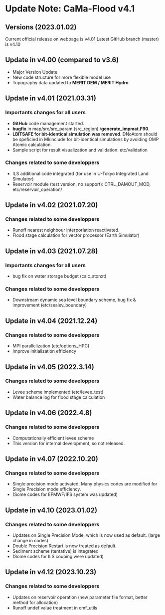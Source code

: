 # Update Note: CaMa-Flood v4.1

## Versions (2023.01.02)
Current official release on webpage is v4.01
Latest GitHub branch (master)  is v4.10

## Update in v4.00 (compared to v3.6)
- Major Version Update
- New code structure for more flexible model use
- Topography data updated to **MERIT DEM / MERIT Hydro**

## Update in v4.01 (2021.03.31)
### Importants changes for all users
- **GitHub** code management started.
- **bugfix** in map/src/src_param (src_region) /**generate_impmat.F90**.
- **LBITSAFE for bit-identical simulation was removed**. DNoAtom should be speficied in Mkinclude for bit-identical simulations by avoiding OMP Atomic calculation.
- Sample script for result visualization and validation: etc/validation
### Changes related to some developpers 
- ILS additional code integrated (for use in U-Tokyo Integrated Land Simulator)
- Reservoir module (test version, no support): CTRL_DAMOUT_MOD, etc/reservoir_operation/  

## Update in v4.02 (2021.07.20)
### Changes related to some developpers 
- Runoff nearest neighbour interporlation reactivated.
- Flood stage calculation for vector processor (Earth Simulator) 

## Update in v4.03 (2021.07.28)
### Importants changes for all users
- bug fix on water storage budget (calc_stonxt)
### Changes related to some developpers 
- Downstream dynamic sea level boundary scheme, bug fix & improvement (etc/sealev_boundary)

## Update in v4.04 (2021.12.24)
### Changes related to some developpers 
- MPI parallelization (etc/options_HPC)
- Improve initialization efficiency

## Update in v4.05 (2022.3.14)
### Changes related to some developpers 
- Levee scheme implemented (etc/levee_test)
- Water balance log for flood stage calculation

## Update in v4.06 (2022.4.8)
### Changes related to some developpers 
- Computationally efficient levee scheme
- This version for internal development, so not released.

## Update in v4.07 (2022.10.20)
### Changes related to some developpers 
- Single precision mode activated. Many physics codes are modified for Single Precision mode efficiency.
- (Some codes for EFMWF/IFS system was updated)

## Update in v4.10 (2023.01.02)
### Changes related to some developpers 
- Updates on Single Precision Mode, which is now used as default. (large change in codes)
- Double Precision Restart is now treated as default.
- Sediment scheme (tentative) is integrated
- (Some codes for ILS couping were updated)

## Update in v4.12 (2023.10.23)
### Changes related to some developpers 
- Updates on reservoir operation (new parameter file format, better method for allocation)
- Runoff undef value treatment in cmf_utils

